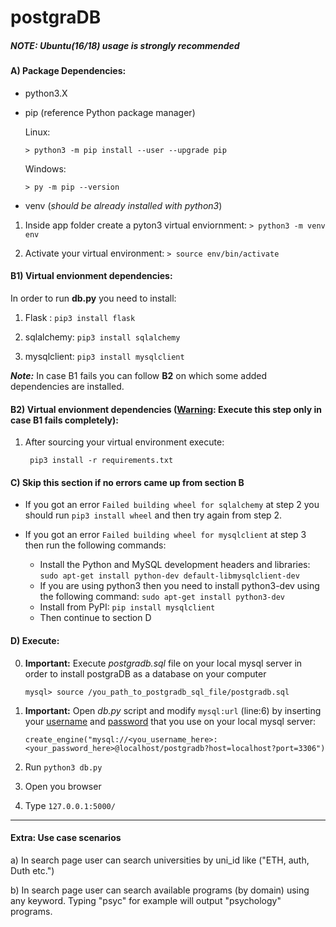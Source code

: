 # postgraDB

##### *NOTE: Ubuntu(16/18) usage is strongly recommended*

#### A) Package Dependencies:
- python3.X
- pip (reference Python package manager)

	Linux:

	`> python3 -m pip install --user --upgrade pip`

 	Windows:

 	`> py -m pip --version`
- venv (*should be already installed with python3*)

1. Inside app folder create a pyton3 virtual enviornment: `> python3 -m venv env`

2. Activate your virtual environment: `> source env/bin/activate`

#### B1) Virtual envionment dependencies:
In order to run **db.py** you need to install:

1. Flask : `pip3 install flask`

2. sqlalchemy: `pip3 install sqlalchemy`

3. mysqlclient: `pip3 install mysqlclient`

__*Note:*__ In case B1 fails you can follow **B2** on which some added dependencies are installed. 

#### B2) Virtual envionment dependencies (<u>Warning</u>: Execute this step only in case B1 fails completely):
1. After sourcing your virtual environment execute:

		pip3 install -r requirements.txt


#### C) Skip this section if no errors came up from section B

- If you got an error `Failed building wheel for sqlalchemy` at step 2 you should run `pip3 install wheel` and then try again from step 2.

- If you got an error `Failed building wheel for mysqlclient` at step 3 then run the following commands:

	- Install the Python and MySQL development headers and libraries: `sudo apt-get install python-dev default-libmysqlclient-dev`
	- If you are using python3 then you need to install python3-dev using the following command:
	`sudo apt-get install python3-dev`
	- Install from PyPI: `pip install mysqlclient`
	- Then continue to section D



#### D) Execute:
0. **Important:** Execute *postgradb.sql* file on your local mysql server in order to install postgraDB as a database on your computer

	`mysql> source /you_path_to_postgradb_sql_file/postgradb.sql`

1. **Important:** Open *db.py* script and modify `mysql:url` (line:6) by inserting your <u>username</u> and <u>password</u> that you use on your local mysql server:

	`create_engine("mysql://<you_username_here>:<your_password_here>@localhost/postgradb?host=localhost?port=3306")`

2. Run `python3 db.py`
3. Open you browser
4. Type `127.0.0.1:5000/`

---

#### Extra: Use case scenarios

a) In search page user can search universities by uni_id like ("ETH, auth, Duth etc.") 

b) In search page user can search available programs (by domain) using any keyword. Typing "psyc" for example will output "psychology" programs. 



